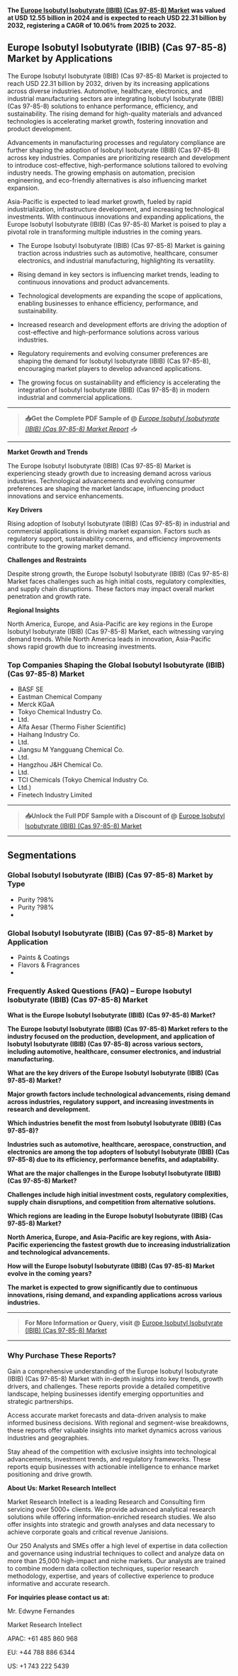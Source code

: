 <p><strong>The <a href="https://www.marketresearchintellect.com/download-sample/?rid=991041&amp;utm_source=Pulse-April-Europe&amp;utm_medium=852">Europe Isobutyl Isobutyrate (IBIB) (Cas 97-85-8) Market</a> was valued at USD 12.55 billion in 2024 and is expected to reach USD 22.31 billion by 2032, registering a CAGR of 10.06% from 2025 to 2032.</strong></p><h2>Europe Isobutyl Isobutyrate (IBIB) (Cas 97-85-8) Market by Applications&nbsp;</h2><p><p>The Europe Isobutyl Isobutyrate (IBIB) (Cas 97-85-8) Market is projected to reach USD 22.31 billion by 2032, driven by its increasing applications across diverse industries. Automotive, healthcare, electronics, and industrial manufacturing sectors are integrating Isobutyl Isobutyrate (IBIB) (Cas 97-85-8) solutions to enhance performance, efficiency, and sustainability. The rising demand for high-quality materials and advanced technologies is accelerating market growth, fostering innovation and product development.</p><p>Advancements in manufacturing processes and regulatory compliance are further shaping the adoption of Isobutyl Isobutyrate (IBIB) (Cas 97-85-8) across key industries. Companies are prioritizing research and development to introduce cost-effective, high-performance solutions tailored to evolving industry needs. The growing emphasis on automation, precision engineering, and eco-friendly alternatives is also influencing market expansion.</p><p>Asia-Pacific is expected to lead market growth, fueled by rapid industrialization, infrastructure development, and increasing technological investments. With continuous innovations and expanding applications, the Europe Isobutyl Isobutyrate (IBIB) (Cas 97-85-8) Market is poised to play a pivotal role in transforming multiple industries in the coming years.</p></p><ul><li><p>The Europe Isobutyl Isobutyrate (IBIB) (Cas 97-85-8) Market is gaining traction across industries such as automotive, healthcare, consumer electronics, and industrial manufacturing, highlighting its versatility.</p></li><li><p>Rising demand in key sectors is influencing market trends, leading to continuous innovations and product advancements.</p></li><li><p>Technological developments are expanding the scope of applications, enabling businesses to enhance efficiency, performance, and sustainability.</p></li><li><p>Increased research and development efforts are driving the adoption of cost-effective and high-performance solutions across various industries.</p></li><li><p>Regulatory requirements and evolving consumer preferences are shaping the demand for Isobutyl Isobutyrate (IBIB) (Cas 97-85-8), encouraging market players to develop advanced applications.</p></li><li><p>The growing focus on sustainability and efficiency is accelerating the integration of Isobutyl Isobutyrate (IBIB) (Cas 97-85-8) in modern industrial and commercial applications.</p></li></ul><hr /><blockquote><p><strong><span class="font-[700]">📥Get the Complete PDF Sample of @ </span></strong><em><span class="font-[700]"><a href="https://www.marketresearchintellect.com/download-sample/?rid=991041&amp;utm_source=Pulse-April-Europe&amp;utm_medium=852" target="_blank" data-tracking-control-name="article-ssr-frontend-pulse_little-text-block" data-tracking-will-navigate="" data-test-link="">Europe Isobutyl Isobutyrate (IBIB) (Cas 97-85-8) Market Report</a>&nbsp;📥</span></em></p></blockquote><hr /><p class="" data-start="77" data-end="360"><strong data-start="77" data-end="105">Market Growth and Trends</strong></p><p class="" data-start="77" data-end="360">The Europe Isobutyl Isobutyrate (IBIB) (Cas 97-85-8) Market is experiencing steady growth due to increasing demand across various industries. Technological advancements and evolving consumer preferences are shaping the market landscape, influencing product innovations and service enhancements.</p><p class="" data-start="362" data-end="606"><strong data-start="362" data-end="377">Key Drivers</strong></p><p class="" data-start="362" data-end="606">Rising adoption of Isobutyl Isobutyrate (IBIB) (Cas 97-85-8) in industrial and commercial applications is driving market expansion. Factors such as regulatory support, sustainability concerns, and efficiency improvements contribute to the growing market demand.</p><p class="" data-start="608" data-end="849"><strong data-start="608" data-end="637">Challenges and Restraints</strong></p><p class="" data-start="608" data-end="849">Despite strong growth, the Europe Isobutyl Isobutyrate (IBIB) (Cas 97-85-8) Market faces challenges such as high initial costs, regulatory complexities, and supply chain disruptions. These factors may impact overall market penetration and growth rate.</p><p class="" data-start="851" data-end="1095"><strong data-start="851" data-end="872">Regional Insights</strong></p><p class="" data-start="851" data-end="1095">North America, Europe, and Asia-Pacific are key regions in the Europe Isobutyl Isobutyrate (IBIB) (Cas 97-85-8) Market, each witnessing varying demand trends. While North America leads in innovation, Asia-Pacific shows rapid growth due to increasing investments.</p><p><h3>Top Companies Shaping the Global Isobutyl Isobutyrate (IBIB) (Cas 97-85-8) Market </h3><ul><li>BASF SE</li><li>Eastman Chemical Company</li><li>Merck KGaA</li><li>Tokyo Chemical Industry Co.</li><li>Ltd.</li><li>Alfa Aesar (Thermo Fisher Scientific)</li><li>Haihang Industry Co.</li><li>Ltd.</li><li>Jiangsu M Yangguang Chemical Co.</li><li>Ltd.</li><li>Hangzhou J&H Chemical Co.</li><li>Ltd.</li><li>TCI Chemicals (Tokyo Chemical Industry Co.</li><li>Ltd.)</li><li>Finetech Industry Limited</li></ul></p><hr /><blockquote><p><strong>📥Unlock the Full PDF Sample with a Discount of @</strong> <a href="https://www.marketresearchintellect.com/ask-for-discount/?rid=991041&amp;utm_source=Pulse-April-Europe&amp;utm_medium=852">Europe Isobutyl Isobutyrate (IBIB) (Cas 97-85-8) Market</a></p></blockquote><hr /><p><h2>Segmentations</h2><h3>Global Isobutyl Isobutyrate (IBIB) (Cas 97-85-8) Market by Type</h3><ul><li>Purity ?98%</li><li>Purity ?98%</li><li></li></ul><h3>Global Isobutyl Isobutyrate (IBIB) (Cas 97-85-8) Market by Application</h3><ul><li>Paints & Coatings</li><li>Flavors & Fragrances</li><li></li></ul></p><h3><strong>Frequently Asked Questions (FAQ) &ndash; Europe Isobutyl Isobutyrate (IBIB) (Cas 97-85-8) Market</strong></h3><p><strong>What is the Europe Isobutyl Isobutyrate (IBIB) (Cas 97-85-8) Market?</strong></p><p><strong>The Europe Isobutyl Isobutyrate (IBIB) (Cas 97-85-8) Market refers to the industry focused on the production, development, and application of Isobutyl Isobutyrate (IBIB) (Cas 97-85-8) across various sectors, including automotive, healthcare, consumer electronics, and industrial manufacturing.</strong></p><p><strong>What are the key drivers of the Europe Isobutyl Isobutyrate (IBIB) (Cas 97-85-8) Market?</strong></p><p><strong>Major growth factors include technological advancements, rising demand across industries, regulatory support, and increasing investments in research and development.</strong></p><p><strong>Which industries benefit the most from Isobutyl Isobutyrate (IBIB) (Cas 97-85-8)?</strong></p><p><strong>Industries such as automotive, healthcare, aerospace, construction, and electronics are among the top adopters of Isobutyl Isobutyrate (IBIB) (Cas 97-85-8) due to its efficiency, performance benefits, and adaptability.</strong></p><p><strong>What are the major challenges in the Europe Isobutyl Isobutyrate (IBIB) (Cas 97-85-8) Market?</strong></p><p><strong>Challenges include high initial investment costs, regulatory complexities, supply chain disruptions, and competition from alternative solutions.</strong></p><p><strong>Which regions are leading in the Europe Isobutyl Isobutyrate (IBIB) (Cas 97-85-8) Market?</strong></p><p><strong>North America, Europe, and Asia-Pacific are key regions, with Asia-Pacific experiencing the fastest growth due to increasing industrialization and technological advancements.</strong></p><p><strong>How will the Europe Isobutyl Isobutyrate (IBIB) (Cas 97-85-8) Market evolve in the coming years?</strong></p><p><strong>The market is expected to grow significantly due to continuous innovations, rising demand, and expanding applications across various industries.</strong></p><hr /><blockquote><p><span class="font-[700]"><strong>For More Information or Query, visit&nbsp;@</strong>&nbsp;</span><span class="font-[700]"><a href="https://www.marketresearchintellect.com/product/global-isobutyl-isobutyrate-ibib-cas-97-85-8-market/?utm_source=Linkedin&utm_medium=852" target="_blank" data-tracking-control-name="article-ssr-frontend-pulse_little-text-block" data-tracking-will-navigate="" data-test-link="">Europe Isobutyl Isobutyrate (IBIB) (Cas 97-85-8) Market</a></span></p></blockquote><hr /><h3><strong data-start="0" data-end="31">Why Purchase These Reports?</strong></h3><p class="" data-start="35" data-end="297">Gain a comprehensive understanding of the Europe Isobutyl Isobutyrate (IBIB) (Cas 97-85-8) Market with in-depth insights into key trends, growth drivers, and challenges. These reports provide a detailed competitive landscape, helping businesses identify emerging opportunities and strategic partnerships.</p><p class="" data-start="299" data-end="540">Access accurate market forecasts and data-driven analysis to make informed business decisions. With regional and segment-wise breakdowns, these reports offer valuable insights into market dynamics across various industries and geographies.</p><p class="" data-start="542" data-end="784">Stay ahead of the competition with exclusive insights into technological advancements, investment trends, and regulatory frameworks. These reports equip businesses with actionable intelligence to enhance market positioning and drive growth.</p><p><strong><span class="font-[700]">About Us: Market Research Intellect</span></strong></p><p><span class="">Market Research Intellect is a leading Research and Consulting firm servicing over 5000+ clients. We provide advanced analytical research solutions while offering information-enriched research studies.&nbsp;</span>We also offer insights into strategic and growth analyses and data necessary to achieve corporate goals and critical revenue Janisions.</p><p><span class="">Our 250 Analysts and SMEs offer a high level of expertise in data collection and governance using industrial techniques to collect and analyze data on more than 25,000 high-impact and niche markets. Our analysts are trained to combine modern data collection techniques, superior research methodology, expertise, and years of collective experience to produce informative and accurate research.</span></p><p><strong>For inquiries please contact us at:</strong></p><p>Mr. Edwyne Fernandes</p><p>Market Research Intellect</p><p>APAC: +61 485 860 968</p><p>EU: +44 788 886 6344</p><p>US: +1 743 222 5439</p>